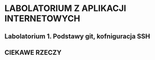 # LABOLATORIUM Z APLIKACJI INTERNETOWYCH
## Labolatorium 1. Podstawy git, kofniguracja SSH
## CIEKAWE RZECZY